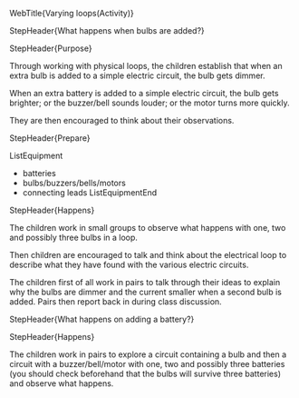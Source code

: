 WebTitle{Varying loops(Activity)}

StepHeader{What happens when bulbs are added?}

StepHeader{Purpose}

Through working with physical loops, the  children establish that when an extra bulb is added to a simple electric circuit, the bulb gets dimmer.

When an extra battery is added to a simple electric circuit, the bulb gets brighter; or the buzzer/bell sounds louder; or the motor turns more quickly.

They are then encouraged to think about their observations.

StepHeader{Prepare}

ListEquipment
- batteries
- bulbs/buzzers/bells/motors
- connecting leads
ListEquipmentEnd

StepHeader{Happens}

The  children work in small groups to observe what happens with one, two and possibly three bulbs in a loop.

Then  children are encouraged to talk and think about the electrical loop to describe what they have found with the various electric circuits.

The  children first of all work in pairs to talk through their ideas to explain why the bulbs are dimmer and the current smaller when a second bulb is added. Pairs then report back in during class discussion.

StepHeader{What happens on adding a battery?}


StepHeader{Happens}

The  children work in pairs to explore a circuit containing a bulb and then a circuit with a buzzer/bell/motor with one, two and possibly three batteries (you should check beforehand that the bulbs will survive three batteries) and observe what happens.

